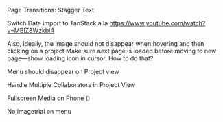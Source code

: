 Page Transitions: Stagger Text

Switch Data import to TanStack a la https://www.youtube.com/watch?v=MBlZ8Wzkbi4

Also, ideally, the image should not disappear when hovering and then clicking on a project
Make sure next page is loaded before moving to new page—show loading icon in cursor. How to do that?

Menu should disappear on Project view

Handle Multiple Collaborators in Project View

Fullscreen Media on Phone ()

No imagetrial on menu
